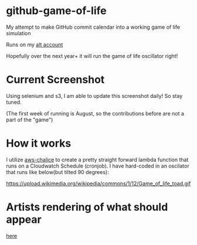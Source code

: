 # github-game-of-life
My attempt to make GitHub commit calendar into a working game of life simulation

Runs on my [alt account](https://github.com/sambattalio-gol)

Hopefully over the next year+ it will run the game of life oscillator right!

# Current Screenshot

Using selenium and s3, I am able to update this screenshot daily! So stay tuned.

(The first week of running is August, so the contributions before are not a part of the "game")
 
# How it works

I utilize [aws-chalice](https://github.com/aws/chalice) to create a pretty straight forward lambda function that runs on a Cloudwatch Schedule (cronjob). I have hard-coded in an oscilator that runs like below(but tilted 90 degrees): 

https://upload.wikimedia.org/wikipedia/commons/1/12/Game_of_life_toad.gif


# Artists rendering of what should appear

[here](https://chadpaste.com/f/btq.png)
